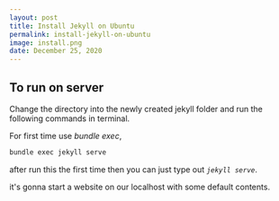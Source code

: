 ```yaml
---
layout: post
title: Install Jekyll on Ubuntu
permalink: install-jekyll-on-ubuntu
image: install.png
date: December 25, 2020
---
```


## To run on server

Change the directory into the newly created jekyll folder and run the following commands in terminal.

For first time use _bundle exec_,

```bash
bundle exec jekyll serve
```

after run this the first time then you can just type out
_`jekyll serve`_.

it's gonna start a website on our localhost with some default contents.
